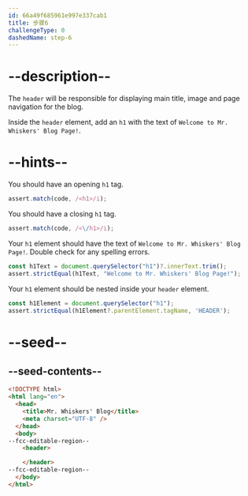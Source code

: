 ```yaml
---
id: 66a49f685961e997e337cab1
title: 步骤6
challengeType: 0
dashedName: step-6
---
```


# --description--

The `header` will be responsible for displaying main title, image and page navigation for the blog.

Inside the `header` element, add an `h1` with the text of `Welcome to Mr. Whiskers' Blog Page!`.

# --hints--

You should have an opening `h1` tag.

```js
assert.match(code, /<h1>/i);
```

You should have a closing `h1` tag.

```js
assert.match(code, /<\/h1>/i);
```

Your `h1` element should have the text of `Welcome to Mr. Whiskers' Blog Page!`. Double check for any spelling errors.

```js
const h1Text = document.querySelector("h1")?.innerText.trim();
assert.strictEqual(h1Text, "Welcome to Mr. Whiskers' Blog Page!");
```

Your `h1` element should be nested inside your `header` element.

```js
const h1Element = document.querySelector("h1");
assert.strictEqual(h1Element?.parentElement.tagName, 'HEADER');
```

# --seed--

## --seed-contents--

```html
<!DOCTYPE html>
<html lang="en">
  <head>
    <title>Mr. Whiskers' Blog</title>
    <meta charset="UTF-8" />
  </head>
  <body>
--fcc-editable-region--
    <header>

    </header>
--fcc-editable-region--
  </body>
</html>
```
